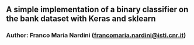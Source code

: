 ## A simple implementation of a binary classifier on the bank dataset with Keras and sklearn

### Author: Franco Maria Nardini (francomaria.nardini@isti.cnr.it)

